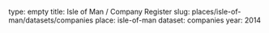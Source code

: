 type: empty
title: Isle of Man / Company Register
slug: places/isle-of-man/datasets/companies
place: isle-of-man
dataset: companies
year: 2014
